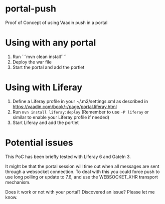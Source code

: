 # portal-push
Proof of Concept of using Vaadin push in a portal

# Using with any portal
1. Run ```mvn clean install````
2. Deploy the war file
3. Start the portal and add the portlet

# Using with Liferay
1. Define a Liferay profile in your ~/.m2/settings.xml as described in https://vaadin.com/book/-/page/portal.liferay.html
2. Run ```mvn install liferay:deploy``` (Remember to use ```-P liferay``` or similar to enable your Liferay profile if needed)
3. Start Liferay and add the portlet

# Potential issues
This PoC has been briefly tested with Liferay 6 and GateIn 3.

It might be that the portal session will time out when all messages are sent through a websocket connection. To deal with this you could force push to use long polling or update to 7.6, and use the WEBSOCKET_XHR transport mechanism.

Does it work or not with your portal? Discovered an issue? Please let me know.
